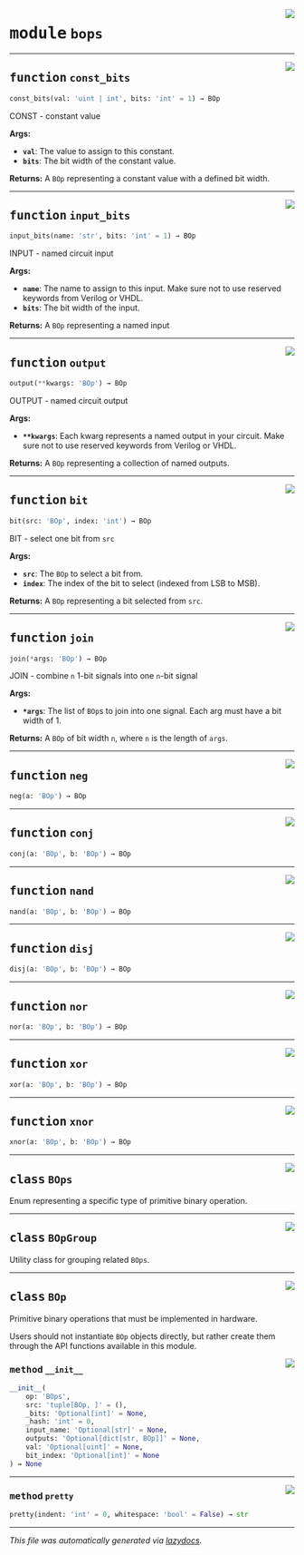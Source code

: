 <!-- markdownlint-disable -->

<a href="../snakehdl/bops.py#L0"><img align="right" style="float:right;" src="https://img.shields.io/badge/-source-cccccc?style=flat-square"></a>

# <kbd>module</kbd> `bops`





---

<a href="../snakehdl/bops.py#L97"><img align="right" style="float:right;" src="https://img.shields.io/badge/-source-cccccc?style=flat-square"></a>

## <kbd>function</kbd> `const_bits`

```python
const_bits(val: 'uint | int', bits: 'int' = 1) → BOp
```

CONST - constant value 



**Args:**
 
 - <b>`val`</b>:  The value to assign to this constant. 
 - <b>`bits`</b>:  The bit width of the constant value. 



**Returns:**
 A `BOp` representing a constant value with a defined bit width. 


---

<a href="../snakehdl/bops.py#L109"><img align="right" style="float:right;" src="https://img.shields.io/badge/-source-cccccc?style=flat-square"></a>

## <kbd>function</kbd> `input_bits`

```python
input_bits(name: 'str', bits: 'int' = 1) → BOp
```

INPUT - named circuit input 



**Args:**
 
 - <b>`name`</b>:  The name to assign to this input. Make sure not to use reserved  keywords from Verilog or VHDL. 
 - <b>`bits`</b>:  The bit width of the input. 



**Returns:**
 A `BOp` representing a named input 


---

<a href="../snakehdl/bops.py#L122"><img align="right" style="float:right;" src="https://img.shields.io/badge/-source-cccccc?style=flat-square"></a>

## <kbd>function</kbd> `output`

```python
output(**kwargs: 'BOp') → BOp
```

OUTPUT - named circuit output 



**Args:**
 
 - <b>`**kwargs`</b>:  Each kwarg represents a named output in your circuit. Make sure  not to use reserved keywords from Verilog or VHDL. 



**Returns:**
 A `BOp` representing a collection of named outputs. 


---

<a href="../snakehdl/bops.py#L134"><img align="right" style="float:right;" src="https://img.shields.io/badge/-source-cccccc?style=flat-square"></a>

## <kbd>function</kbd> `bit`

```python
bit(src: 'BOp', index: 'int') → BOp
```

BIT - select one bit from `src` 



**Args:**
 
 - <b>`src`</b>:  The `BOp` to select a bit from. 
 - <b>`index`</b>:  The index of the bit to select (indexed from LSB to MSB). 



**Returns:**
 A `BOp` representing a bit selected from `src`. 


---

<a href="../snakehdl/bops.py#L146"><img align="right" style="float:right;" src="https://img.shields.io/badge/-source-cccccc?style=flat-square"></a>

## <kbd>function</kbd> `join`

```python
join(*args: 'BOp') → BOp
```

JOIN - combine `n` 1-bit signals into one `n`-bit signal 



**Args:**
 
 - <b>`*args`</b>:  The list of `BOp`s to join into one signal. Each  arg must have a bit width of 1. 



**Returns:**
 A `BOp` of bit width `n`, where `n` is the length of `args`. 


---

<a href="../snakehdl/bops.py#L159"><img align="right" style="float:right;" src="https://img.shields.io/badge/-source-cccccc?style=flat-square"></a>

## <kbd>function</kbd> `neg`

```python
neg(a: 'BOp') → BOp
```






---

<a href="../snakehdl/bops.py#L160"><img align="right" style="float:right;" src="https://img.shields.io/badge/-source-cccccc?style=flat-square"></a>

## <kbd>function</kbd> `conj`

```python
conj(a: 'BOp', b: 'BOp') → BOp
```






---

<a href="../snakehdl/bops.py#L161"><img align="right" style="float:right;" src="https://img.shields.io/badge/-source-cccccc?style=flat-square"></a>

## <kbd>function</kbd> `nand`

```python
nand(a: 'BOp', b: 'BOp') → BOp
```






---

<a href="../snakehdl/bops.py#L162"><img align="right" style="float:right;" src="https://img.shields.io/badge/-source-cccccc?style=flat-square"></a>

## <kbd>function</kbd> `disj`

```python
disj(a: 'BOp', b: 'BOp') → BOp
```






---

<a href="../snakehdl/bops.py#L163"><img align="right" style="float:right;" src="https://img.shields.io/badge/-source-cccccc?style=flat-square"></a>

## <kbd>function</kbd> `nor`

```python
nor(a: 'BOp', b: 'BOp') → BOp
```






---

<a href="../snakehdl/bops.py#L164"><img align="right" style="float:right;" src="https://img.shields.io/badge/-source-cccccc?style=flat-square"></a>

## <kbd>function</kbd> `xor`

```python
xor(a: 'BOp', b: 'BOp') → BOp
```






---

<a href="../snakehdl/bops.py#L165"><img align="right" style="float:right;" src="https://img.shields.io/badge/-source-cccccc?style=flat-square"></a>

## <kbd>function</kbd> `xnor`

```python
xnor(a: 'BOp', b: 'BOp') → BOp
```






---

<a href="../snakehdl/bops.py#L8"><img align="right" style="float:right;" src="https://img.shields.io/badge/-source-cccccc?style=flat-square"></a>

## <kbd>class</kbd> `BOps`
Enum representing a specific type of primitive binary operation.  







---

<a href="../snakehdl/bops.py#L30"><img align="right" style="float:right;" src="https://img.shields.io/badge/-source-cccccc?style=flat-square"></a>

## <kbd>class</kbd> `BOpGroup`
Utility class for grouping related `BOps`.  







---

<a href="../snakehdl/bops.py#L36"><img align="right" style="float:right;" src="https://img.shields.io/badge/-source-cccccc?style=flat-square"></a>

## <kbd>class</kbd> `BOp`
Primitive binary operations that must be implemented in hardware. 

Users should not instantiate `BOp` objects directly, but rather create them through the API functions available in this module. 

<a href="../<string>"><img align="right" style="float:right;" src="https://img.shields.io/badge/-source-cccccc?style=flat-square"></a>

### <kbd>method</kbd> `__init__`

```python
__init__(
    op: 'BOps',
    src: 'tuple[BOp, ]' = (),
    _bits: 'Optional[int]' = None,
    _hash: 'int' = 0,
    input_name: 'Optional[str]' = None,
    outputs: 'Optional[dict[str, BOp]]' = None,
    val: 'Optional[uint]' = None,
    bit_index: 'Optional[int]' = None
) → None
```








---

<a href="../snakehdl/bops.py#L73"><img align="right" style="float:right;" src="https://img.shields.io/badge/-source-cccccc?style=flat-square"></a>

### <kbd>method</kbd> `pretty`

```python
pretty(indent: 'int' = 0, whitespace: 'bool' = False) → str
```








---

_This file was automatically generated via [lazydocs](https://github.com/ml-tooling/lazydocs)._

